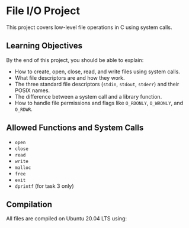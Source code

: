 # File I/O Project

This project covers low-level file operations in C using system calls.

## Learning Objectives
By the end of this project, you should be able to explain:
- How to create, open, close, read, and write files using system calls.
- What file descriptors are and how they work.
- The three standard file descriptors (`stdin`, `stdout`, `stderr`) and their POSIX names.
- The difference between a system call and a library function.
- How to handle file permissions and flags like `O_RDONLY`, `O_WRONLY`, and `O_RDWR`.

## Allowed Functions and System Calls
- `open`
- `close`
- `read`
- `write`
- `malloc`
- `free`
- `exit`
- `dprintf` (for task 3 only)

## Compilation
All files are compiled on Ubuntu 20.04 LTS using:
